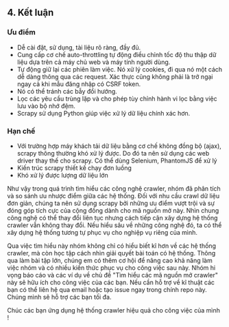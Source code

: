 ## 4. Kết luận <a name="summary"></a>

### Ưu điểm

-   Dễ cài đặt, sử dụng, tài liệu rõ ràng, đầy đủ.
-	Cung cấp cơ chế auto-throttling tự động điều chỉnh tốc độ thu thập dữ liệu dựa trên cả máy chủ web và máy tính người dùng.
-	Tự động giữ lại các phiên làm việc. Nó xử lý cookies, đi qua nó một cách dễ dàng thông qua các request. Xác thực cũng 
không phải là trở ngại ngay cả khi mẫu đăng nhập có CSRF token.
-	Nó có thể tránh các bẫy đổi hướng.
-	Lọc các yêu cầu trùng lặp và cho phép tùy chỉnh hành vi lọc bằng việc lưu vào bộ nhớ đệm.
-   Scrapy sử dụng Python giúp việc xử lý dữ liệu chính xác hơn.

### Hạn chế

- Với trường hợp máy khách tải dữ liệu bằng cơ chế không đồng bộ (ajax), 
scrapy thông thường khó xử lý được. Do đó ta nên sử dụng các web driver 
thay thế cho scrapy. Có thể dùng Selenium, PhantomJS để xử lý
- Kiến trúc scrapy thiết kế chạy đơn luồng
- Khó xử lý được lượng dữ liệu lớn

Như vậy trong quá trình tìm hiểu các công nghệ crawler, nhóm đã 
phân tích và so sánh ưu nhược điểm giữa các hệ thống. Đối với 
nhu cầu crawl dữ liệu đơn giản, chúng ta nên sử dụng scrapy 
bởi những ưu điểm vượt trội và sự đóng góp tích cực của cộng đồng 
dành cho mã nguồn mở này. Nhìn chung công nghệ có thể thay đổi 
liên tục nhưng cách tiếp cận xây dựng hệ thống crawler vẫn không 
thay đổi. Nếu hiểu sâu về những công nghệ đó, ta có thể xây dựng 
hệ thống tương tự phục vụ cho nghiệp vụ riêng của mình.

Qua việc tìm hiểu này nhóm không chỉ có hiểu biết kĩ hơn về các 
hệ thống crawler, mà còn học tập cách nhìn giải quyết bài toán 
có hệ thống. Thông qua làm bài tập lớn, chúng em có thêm cơ hội 
để nâng cao khả năng làm việc nhóm và có nhiều kiến thức phục vụ 
cho công việc sau này. Nhóm hi vọng báo cáo và các ví dụ về 
chủ đề "Tìm hiểu các mã nguồn mở crawler" này sẽ hữu ích cho 
công việc của các bạn. Nếu cần hỗ trợ về kĩ thuật các bạn có thể 
liên hệ qua email hoặc tạo issue ngay trong chính repo này. 
Chúng mình sẽ hỗ trợ các bạn tối đa.

Chúc các bạn ứng dụng hệ thống crawler hiệu quả cho công việc 
của mình !